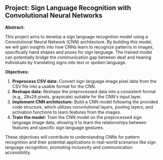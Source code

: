 ## Project: Sign Language Recognition with Convolutional Neural Networks

**Abstract:**

This project aims to develop a sign language recognition model using a Convolutional Neural Network (CNN) architecture. By building this model, we will gain insights into how CNNs learn to recognize patterns in images, specifically hand shapes and poses for sign language. The trained model can potentially bridge the communication gap between deaf and hearing individuals by translating signs into text or spoken language. 

**Objectives:**

1. **Preprocess CSV data:** Convert sign language image pixel data from the CSV file into a usable format for the CNN.
2. **Reshape data:** Reshape the preprocessed data into a consistent format (e.g., 28x28 pixels, grayscale) suitable for the CNN's input layer.
3. **Implement CNN architecture:** Build a CNN model following the provided code structure, which utilizes convolutional layers, pooling layers, and activation functions to learn features from the images.
4. **Train the model:** Train the CNN model on the preprocessed sign language image data, allowing it to learn the relationships between features and specific sign language gestures.

These objectives will contribute to understanding CNNs for pattern recognition and their potential applications in real-world scenarios like sign language recognition, promoting inclusivity and communication accessibility. 
